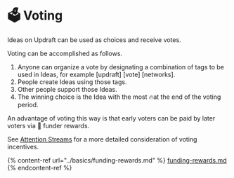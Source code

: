 # 🗳️ Voting

Ideas on Updraft can be used as choices and receive votes.

Voting can be accomplished as follows.

1. Anyone can organize a vote by designating a combination of tags to be used in Ideas, for example \[updraft] \[vote] \[networks].
2. People create Ideas using those tags.
3. Other people support those Ideas.
4. The winning choice is the Idea with the most 🔥at the end of the voting period.

An advantage of voting this way is that early voters can be paid by later voters via 🎁 funder rewards.

See [Attention Streams](https://docs.google.com/document/d/1TKA-K8YadRdgz-Qek01TUcCkRaI9CKCXGtJ31AbVWIU/edit?usp=sharing) for a more detailed consideration of voting incentives.

{% content-ref url="../basics/funding-rewards.md" %}
[funding-rewards.md](../basics/funding-rewards.md)
{% endcontent-ref %}
